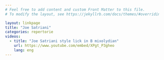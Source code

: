 ```yaml
---
# Feel free to add content and custom Front Matter to this file.
# To modify the layout, see https://jekyllrb.com/docs/themes/#overriding-theme-defaults

layout: linkpage
title: "Joe Satriani"
categories: repertorie
videos:
  - title: "Joe Satriani style lick in B mixolydian"
    url: https://www.youtube.com/embed/XPgt_P3gheo
    lang: eng
---
```

